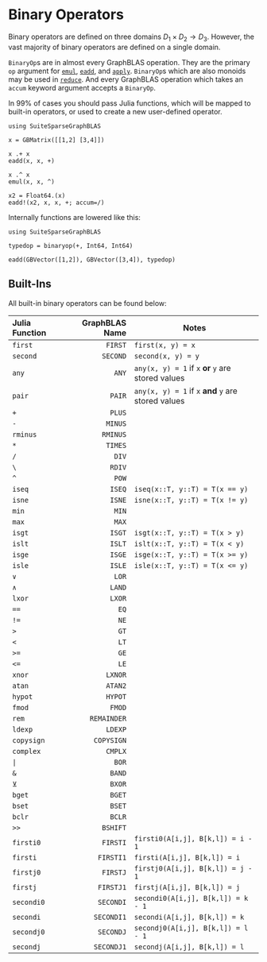# Binary Operators

Binary operators are defined on three domains $D_1 \times D_2 \rightarrow D_3$.
However, the vast majority of binary operators are defined on a single domain.

`BinaryOp`s are in almost every GraphBLAS operation. They are the primary `op` argument for [`emul`](@ref), [`eadd`](@ref), and [`apply`](@ref). `BinaryOp`s which are also monoids may be used in [`reduce`](@ref). And every GraphBLAS operation which takes an `accum` keyword argument accepts a `BinaryOp`.

In 99% of cases you should pass Julia functions, which will be mapped to built-in operators, or used to create a new user-defined operator.

```@repl
using SuiteSparseGraphBLAS

x = GBMatrix([[1,2] [3,4]])

x .+ x
eadd(x, x, +)

x .^ x
emul(x, x, ^)

x2 = Float64.(x)
eadd!(x2, x, x, +; accum=/)
```

Internally functions are lowered like this:

```@repl
using SuiteSparseGraphBLAS

typedop = binaryop(+, Int64, Int64)

eadd(GBVector([1,2]), GBVector([3,4]), typedop)
```

## Built-Ins

All built-in binary operators can be found below:

| Julia Function | GraphBLAS Name | Notes                                                     |
|:----------------|----------------:|------------------------------------------------------   |
| `first`           | `FIRST`          | `first(x, y) = x`                                    |
| `second`          | `SECOND`         | `second(x, y) = y`                                   |
| `any`             | `ANY`            | `any(x, y) = 1` if `x` **or** `y` are stored values  |
| `pair`            | `PAIR`           | `any(x, y) = 1` if `x` **and** `y` are stored values |
| `+`               | `PLUS`           |                                                      |
| `-`               | `MINUS`          |                                                      |
| `rminus`          | `RMINUS`         |                                                      |
| `*`               | `TIMES`          |                                                      |
| `/`               | `DIV`            |                                                      |
| `\`               | `RDIV`           |                                                      |
| `^`               | `POW`            |                                                      |
| `iseq`            | `ISEQ`           | `iseq(x::T, y::T) = T(x == y)`                       |
| `isne`            | `ISNE`           | `isne(x::T, y::T) = T(x != y)`                       |
| `min`             | `MIN`            |                                                      |
| `max`             | `MAX`            |                                                      |
| `isgt`            | `ISGT`           | `isgt(x::T, y::T) = T(x > y)`                        |
| `islt`            | `ISLT`           | `islt(x::T, y::T) = T(x < y)`                        |
| `isge`            | `ISGE`           | `isge(x::T, y::T) = T(x >= y)`                       |
| `isle`            | `ISLE`           | `isle(x::T, y::T) = T(x <= y)`                       |
| `∨`               | `LOR`            |                                                      |
| `∧`               | `LAND`           |                                                      |
| `lxor`            | `LXOR`           |                                                      |
| `==`              | `EQ`             |                                                      |
| `!=`              | `NE`             |                                                      |
| `>`               | `GT`             |                                                      |
| `<`               | `LT`             |                                                      |
| `>=`              | `GE`             |                                                      |
| `<=`              | `LE`             |                                                      |
| `xnor`            | `LXNOR`          |                                                      |
| `atan`            | `ATAN2`          |                                                      |
| `hypot`           | `HYPOT`          |                                                      |
| `fmod`            | `FMOD`           |                                                      |
| `rem`             | `REMAINDER`      |                                                      |
| `ldexp`           | `LDEXP`          |                                                      |
| `copysign`        | `COPYSIGN`       |                                                      |
| `complex`         | `CMPLX`          |                                                      |
| `\|`              | `BOR`            |                                                      |
| `&`               | `BAND`           |                                                      |
| `⊻`               | `BXOR`           |                                                      |
| `bget`            | `BGET`           |                                                      |
| `bset`            | `BSET`           |                                                      |
| `bclr`            | `BCLR`           |                                                      |
| `>>`              | `BSHIFT`         |                                                      |
| `firsti0`         | `FIRSTI`         | `firsti0(A[i,j], B[k,l]) = i - 1`                    |
| `firsti`          | `FIRSTI1`        | `firsti(A[i,j], B[k,l]) = i`                         |
| `firstj0`         | `FIRSTJ`         | `firstj0(A[i,j], B[k,l]) = j - 1`                    |
| `firstj`          | `FIRSTJ1`        | `firstj(A[i,j], B[k,l]) = j`                         |
| `secondi0`        | `SECONDI`        | `secondi0(A[i,j], B[k,l]) = k - 1`                   |
| `secondi`         | `SECONDI1`       | `secondi(A[i,j], B[k,l]) = k`                        |
| `secondj0`        | `SECONDJ`        | `secondj0(A[i,j], B[k,l]) = l - 1`                   |
| `secondj`         | `SECONDJ1`       | `secondj(A[i,j], B[k,l]) = l`                        |